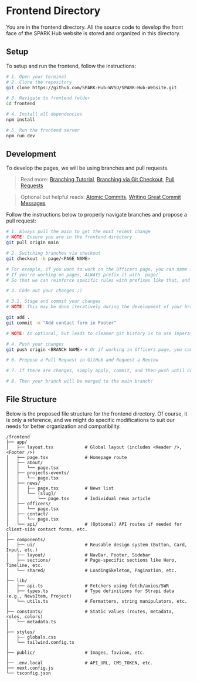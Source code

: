 # Frontend Directory

You are in the frontend directory. All the source code to develop the front face of the SPARK Hub website is stored and organized in this directory.

## Setup

To setup and run the frontend, follow the instructions:

```bash
# 1. Open your terminal
# 2. Clone the repository
git clone https://github.com/SPARK-Hub-WVSU/SPARK-Hub-Website.git

# 3. Navigate to frontend folder
cd frontend

# 4. Install all dependencies
npm install

# 5. Run the frontend server
npm run dev
```

## Development

To develop the pages, we will be using branches and pull requests.

> Read more: [Branching Tutorial](https://www.atlassian.com/git/tutorials/using-branches), [Branching via Git Checkout](https://www.atlassian.com/git/tutorials/using-branches/git-checkout), [Pull Requests](https://docs.github.com/en/pull-requests/collaborating-with-pull-requests/proposing-changes-to-your-work-with-pull-requests/about-pull-requests?platform=windows)

> Optional but helpful reads: [Atomic Commits](https://dev.to/this-is-learning/the-power-of-atomic-commits-in-git-how-and-why-to-do-it-54mn#), [Writing Great Commit Messages](https://developer.vonage.com/en/blog/how-to-write-a-great-git-commit-message)

Follow the instructions below to properly navigate branches and propose a pull request:

```bash
# 1. Always pull the main to get the most recent change
# NOTE: Ensure you are in the frontend directory
git pull origin main

# 2. Switching branches via checkout
git checkout -b page/<PAGE NAME>

# For example, if you want to work on the Officers page, you can name it `page/officers`.
# If you're working on pages, ALWAYS prefix it with `page/`
# So that we can reinforce specific rules with prefixes like that, and prevent errors in production

# 3. Code out your changes ;)

# 3.1. Stage and commit your changes
# NOTE: This may be done iteratively during the development of your branch. I strongly encourage atomic commits ;)

git add .
git commit -m "Add contact form in Footer"

# NOTE: An optional, but leads to cleaner git history is to use imperative mood commits.

# 4. Push your changes
git push origin <BRANCH NAME> # Or if working in Officers page, you can `git push origin page/officers`

# 6. Propose a Pull Request in GitHub and Request a Review

# 7. If there are changes, simply apply, commit, and then push until code reviewer is satisfied.

# 8. Then your branch will be merged to the main branch!

```

## File Structure

Below is the proposed file structure for the frontend directory. Of course, it is only a reference, and we might do specific modifications to suit our needs for better organization and compatibility.

```
/frontend
├── app/
│   ├── layout.tsx            # Global layout (includes <Header />, <Footer />)
│   ├── page.tsx              # Homepage route
│   ├── about/
│   │   └── page.tsx
│   ├── projects-events/
│   │   └── page.tsx
│   ├── news/
│   │   ├── page.tsx          # News list
│   │   └── [slug]/
│   │       └── page.tsx      # Individual news article
│   ├── officers/
│   │   └── page.tsx
│   ├── contact/
│   │   └── page.tsx
│   └── api/                  # (Optional) API routes if needed for client-side contact forms, etc.
│
├── components/
│   ├── ui/                   # Reusable design system (Button, Card, Input, etc.)
│   ├── layout/               # NavBar, Footer, Sidebar
│   ├── sections/             # Page-specific sections like Hero, Timeline, etc.
│   └── shared/               # LoadingSkeleton, Pagination, etc.
│
├── lib/
│   ├── api.ts                # Fetchers using fetch/axios/SWR
│   ├── types.ts              # Type definitions for Strapi data (e.g., NewsItem, Project)
│   └── utils.ts              # Formatters, string manipulators, etc.
│
├── constants/                # Static values (routes, metadata, roles, colors)
│   └── metadata.ts
│
├── styles/
│   ├── globals.css
│   └── tailwind.config.ts
│
├── public/                   # Images, favicon, etc.
│
├── .env.local                # API_URL, CMS_TOKEN, etc.
├── next.config.js
└── tsconfig.json

```
